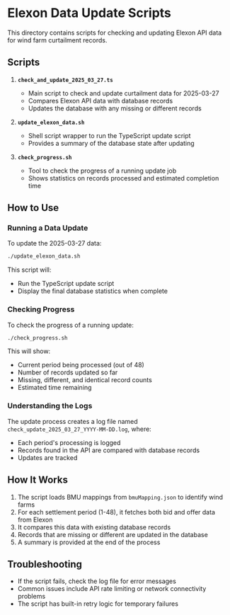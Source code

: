 # Elexon Data Update Scripts

This directory contains scripts for checking and updating Elexon API data for wind farm curtailment records.

## Scripts

1. **`check_and_update_2025_03_27.ts`**
   - Main script to check and update curtailment data for 2025-03-27
   - Compares Elexon API data with database records
   - Updates the database with any missing or different records

2. **`update_elexon_data.sh`**
   - Shell script wrapper to run the TypeScript update script
   - Provides a summary of the database state after updating

3. **`check_progress.sh`**
   - Tool to check the progress of a running update job
   - Shows statistics on records processed and estimated completion time

## How to Use

### Running a Data Update

To update the 2025-03-27 data:

```bash
./update_elexon_data.sh
```

This script will:
- Run the TypeScript update script
- Display the final database statistics when complete

### Checking Progress

To check the progress of a running update:

```bash
./check_progress.sh
```

This will show:
- Current period being processed (out of 48)
- Number of records updated so far
- Missing, different, and identical record counts
- Estimated time remaining

### Understanding the Logs

The update process creates a log file named `check_update_2025_03_27_YYYY-MM-DD.log`, where:
- Each period's processing is logged
- Records found in the API are compared with database records
- Updates are tracked

## How It Works

1. The script loads BMU mappings from `bmuMapping.json` to identify wind farms
2. For each settlement period (1-48), it fetches both bid and offer data from Elexon
3. It compares this data with existing database records
4. Records that are missing or different are updated in the database
5. A summary is provided at the end of the process

## Troubleshooting

- If the script fails, check the log file for error messages
- Common issues include API rate limiting or network connectivity problems
- The script has built-in retry logic for temporary failures